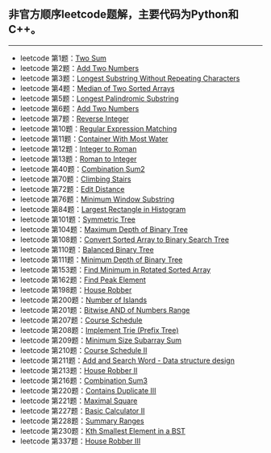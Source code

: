 ## 非官方顺序leetcode题解，主要代码为Python和C++。
---
+ leetcode 第1题：[Two Sum](https://github.com/IOEvan/leetcode/blob/master/Description%20%2B%20code/1.%20Two%20Sum.md)
+ leetcode 第2题：[Add Two Numbers](https://github.com/IOEvan/leetcode/blob/master/Description%20%2B%20code/2.%20Add%20Two%20Numbers.md)
+ leetcode 第3题：[Longest Substring Without Repeating Characters](https://github.com/IOEvan/leetcode/blob/master/Description%20%2B%20code/3.%20Longest%20Substring%20Without%20Repeating%20Characters.md)
+ leetcode 第4题：[Median of Two Sorted Arrays](https://github.com/IOEvan/leetcode/blob/master/Description%20%2B%20code/4.%20Median%20of%20Two%20Sorted%20Arrays.md)
+ leetcode 第5题：[Longest Palindromic Substring](https://github.com/IOEvan/leetcode/blob/master/Description%20%2B%20code/5.%20Longest%20Palindromic%20Substring.md)
+ leetcode 第6题：[Add Two Numbers](https://leetcode.com/problems/two-sum/)
+ leetcode 第7题：[Reverse Integer](https://github.com/IOEvan/leetcode/blob/master/Description%20%2B%20code/7.%20Reverse%20Integer.md)
+ leetcode 第10题：[Regular Expression Matching](https://github.com/IOEvan/leetcode/blob/master/Description%20%2B%20code/10.%20Regular%20Expression%20Matching.md)
+ leetcode 第11题：[Container With Most Water](https://github.com/IOEvan/leetcode/blob/master/Description%20%2B%20code/11.%20Container%20With%20Most%20Water.md)
+ leetcode 第12题：[Integer to Roman](https://github.com/IOEvan/leetcode/blob/master/Description%20%2B%20code/12.%20Integer%20to%20Roman.md)
+ leetcode 第13题：[Roman to Integer](https://github.com/IOEvan/leetcode/blob/master/Description%20%2B%20code/13.%20Roman%20to%20Integer.md)
+ leetcode 第40题：[Combination Sum2](https://github.com/IOEvan/leetcode/blob/master/Description%20%2B%20code/40.%20Combination%20Sum%20II.md)
+ leetcode 第70题：[Climbing Stairs](https://github.com/IOEvan/leetcode/blob/master/Description%20%2B%20code/70.%20Climbing%20Stairs.md)
+ leetcode 第72题：[Edit Distance](https://github.com/IOEvan/leetcode/blob/master/Description%20%2B%20code/72.%20Edit%20Distance.md)
+ leetcode 第76题：[Minimum Window Substring](https://github.com/IOEvan/leetcode/blob/master/Description%20%2B%20code/76.%20Minimum%20Window%20Substring.md)
+ leetcode 第84题：[Largest Rectangle in Histogram](https://github.com/IOEvan/leetcode/blob/master/Description%20%2B%20code/84.%20Largest%20Rectangle%20in%20Histogram.md)
+ leetcode 第101题：[Symmetric Tree](https://github.com/IOEvan/leetcode/blob/master/Description%20%2B%20code/101.%20Symmetric%20Tree.md)
+ leetcode 第104题：[Maximum Depth of Binary Tree](https://github.com/IOEvan/leetcode/blob/master/Description%20%2B%20code/104.%20Maximum%20Depth%20of%20Binary%20Tree.md)
+ leetcode 第108题：[Convert Sorted Array to Binary Search Tree](https://github.com/IOEvan/leetcode/blob/master/Description%20%2B%20code/108.%20Convert%20Sorted%20Array%20to%20Binary%20Search%20Tree.md)
+ leetcode 第110题：[Balanced Binary Tree](https://github.com/IOEvan/leetcode/blob/master/Description%20%2B%20code/110.%20Balanced%20Binary%20Tree.md)
+ leetcode 第111题：[Minimum Depth of Binary Tree](https://github.com/IOEvan/leetcode/blob/master/Description%20%2B%20code/111.%20Minimum%20Depth%20of%20Binary%20Tree.md)
+ leetcode 第153题：[Find Minimum in Rotated Sorted Array](https://github.com/IOEvan/leetcode/blob/master/Description%20%2B%20code/153.%20Find%20Minimum%20in%20Rotated%20Sorted%20Array.md)
+ leetcode 第162题：[Find Peak Element](https://github.com/IOEvan/leetcode/blob/master/Description%20%2B%20code/162.%20Find%20Peak%20Element.md)
+ leetcode 第198题：[House Robber](https://github.com/IOEvan/leetcode/blob/master/Description%20%2B%20code/198.%20House%20Robber.md)
+ leetcode 第200题：[Number of Islands](https://github.com/IOEvan/leetcode/blob/master/Description%20%2B%20code/200.%20Number%20of%20Islands.md)
+ leetcode 第201题：[Bitwise AND of Numbers Range](https://github.com/IOEvan/leetcode/blob/master/Description%20%2B%20code/201.%20Bitwise%20AND%20of%20Numbers%20Range.md)
+ leetcode 第207题：[Course Schedule](https://github.com/IOEvan/leetcode/blob/master/Description%20%2B%20code/207.%20Course%20Schedule.md)
+ leetcode 第208题：[Implement Trie (Prefix Tree)](https://github.com/IOEvan/leetcode/blob/master/Description%20%2B%20code/208.%20Implement%20Trie%20(Prefix%20Tree).md)
+ leetcode 第209题：[Minimum Size Subarray Sum](https://github.com/IOEvan/leetcode/blob/master/Description%20%2B%20code/209.%20Minimum%20Size%20Subarray%20Sum.md)
+ leetcode 第210题：[Course Schedule II](https://github.com/IOEvan/leetcode/blob/master/Description%20%2B%20code/210.%20Course%20Schedule%20II.md)
+ leetcode 第211题：[Add and Search Word - Data structure design](https://github.com/IOEvan/leetcode/blob/master/Description%20%2B%20code/211.%20Add%20and%20Search%20Word%20-%20Data%20structure%20design.md)
+ leetcode 第213题：[House Robber II](https://github.com/IOEvan/leetcode/blob/master/Description%20%2B%20code/213.%20House%20Robber%20II.md)
+ leetcode 第216题：[Combination Sum3](https://github.com/IOEvan/leetcode/blob/master/Description%20%2B%20code/216.%20Combination%20Sum3.md)
+ leetcode 第220题：[Contains Duplicate III](https://github.com/IOEvan/leetcode/blob/master/Description%20%2B%20code/220.%20Contains%20Duplicate%20III.md)
+ leetcode 第221题：[Maximal Square](https://github.com/IOEvan/leetcode/blob/master/Description%20%2B%20code/221.%20Maximal%20Square.md)
+ leetcode 第227题：[Basic Calculator II](https://github.com/IOEvan/leetcode/blob/master/Description%20%2B%20code/227.%20Basic%20Calculator%20II.md)
+ leetcode 第228题：[Summary Ranges](https://github.com/IOEvan/leetcode/blob/master/Description%20%2B%20code/228.%20Summary%20Ranges.md)
+ leetcode 第230题：[Kth Smallest Element in a BST](https://github.com/IOEvan/leetcode/blob/master/Description%20%2B%20code/230.%20Kth%20Smallest%20Element%20in%20a%20BST.md)
+ leetcode 第337题：[House Robber III](https://github.com/IOEvan/leetcode/blob/master/Description%20%2B%20code/337.%20House%20Robber%20III.md)
